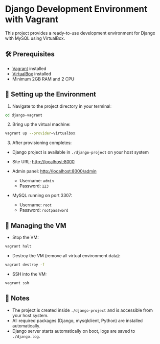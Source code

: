# Django Development Environment with Vagrant

This project provides a ready-to-use development environment for Django with MySQL using VirtualBox.

## 🛠 Prerequisites

- [Vagrant](https://www.vagrantup.com/) installed
- [VirtualBox](https://www.virtualbox.org/) installed
- Minimum 2GB RAM and 2 CPU

## 🚀 Setting up the Environment

1. Navigate to the project directory in your terminal:

```bash
cd django-vagrant
```

2. Bring up the virtual machine:

```bash
vagrant up --provider=virtualbox
```

3. After provisioning completes:

- Django project is available in `./django-project` on your host system
- Site URL: [http://localhost:8000](http://localhost:8000)
- Admin panel: [http://localhost:8000/admin](http://localhost:8000/admin)

  - Username: `admin`
  - Password: `123`

- MySQL running on port 3307:

  - Username: `root`
  - Password: `rootpassword`

## 🔄 Managing the VM

- Stop the VM:

```bash
vagrant halt
```

- Destroy the VM (remove all virtual environment data):

```bash
vagrant destroy -f
```

- SSH into the VM:

```bash
vagrant ssh
```

## 📝 Notes

- The project is created inside `./django-project` and is accessible from your host system.
- All required packages (Django, mysqlclient, Python) are installed automatically.
- Django server starts automatically on boot, logs are saved to `./django.log`.
